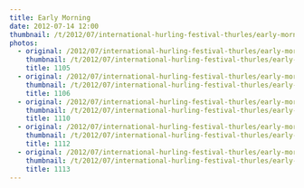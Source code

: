 ```yaml
---
title: Early Morning
date: 2012-07-14 12:00
thumbnail: /t/2012/07/international-hurling-festival-thurles/early-morning/1105.jpg
photos:
  - original: /2012/07/international-hurling-festival-thurles/early-morning/1105.jpg
    thumbnail: /t/2012/07/international-hurling-festival-thurles/early-morning/1105.jpg
    title: 1105
  - original: /2012/07/international-hurling-festival-thurles/early-morning/1106.jpg
    thumbnail: /t/2012/07/international-hurling-festival-thurles/early-morning/1106.jpg
    title: 1106
  - original: /2012/07/international-hurling-festival-thurles/early-morning/1110.jpg
    thumbnail: /t/2012/07/international-hurling-festival-thurles/early-morning/1110.jpg
    title: 1110
  - original: /2012/07/international-hurling-festival-thurles/early-morning/1112.jpg
    thumbnail: /t/2012/07/international-hurling-festival-thurles/early-morning/1112.jpg
    title: 1112
  - original: /2012/07/international-hurling-festival-thurles/early-morning/1113.jpg
    thumbnail: /t/2012/07/international-hurling-festival-thurles/early-morning/1113.jpg
    title: 1113
---
```

